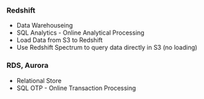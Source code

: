 ### Redshift
- Data Warehouseing
- SQL Analytics - Online Analytical Processing
- Load Data from S3 to Redshift
- Use Redshift Spectrum to query data directly in S3 (no loading)

### RDS, Aurora
- Relational Store
- SQL OTP - Online Transaction Processing